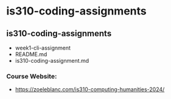 # is310-coding-assignments
## is310-coding-assignments
* week1-cli-assignment
* README.md
* is310-coding-assignment.md

### Course Website:
* https://zoeleblanc.com/is310-computing-humanities-2024/